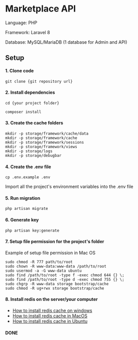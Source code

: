 # Marketplace API

Language: PHP

Framework: Laravel 8

Database: MySQL/MariaDB (1 database for Admin and API)

## Setup

#### 1. Clone code

```shell script
git clone {git repository url}
```

#### 2. Install dependencies

```shell script
cd {your project folder}

composer install
```

#### 3. Create the cache folders

```shell script
mkdir -p storage/framework/cache/data
mkdir -p storage/framework/cache
mkdir -p storage/framework/sessions
mkdir -p storage/framework/views
mkdir -p storage/logs
mkdir -p storage/debugbar
```

#### 4. Create the .env file

```shell script
cp .env.example .env
```

Import all the project's environment variables into the .env file

#### 5. Run migration

```shell script
php artisan migrate
```

#### 6. Generate key

```shell script
php artisan key:generate
```

#### 7. Setup file permission for the project's folder

Example of setup file permission in Mac OS
```shell script
sudo chmod -R 777 path/to/root
sudo chown -R www-data:www-data /path/to/root
sudo usermod -a -G www-data ubuntu
sudo find /path/to/root -type f -exec chmod 644 {} \;
sudo find /path/to/root -type d -exec chmod 755 {} \;
sudo chgrp -R www-data storage bootstrap/cache
sudo chmod -R ug+rwx storage bootstrap/cache
```

#### 8. Install redis on the server/your computer

* [How to install redis cache on windows](https://redislabs.com/ebook/appendix-a/a-3-installing-on-windows/a-3-2-installing-redis-on-window/)
* [How to install redis cache in MacOS](https://medium.com/@petehouston/install-and-config-redis-on-mac-os-x-via-homebrew-eb8df9a4f298)
* [How to install redis cache in Ubuntu](https://tecadmin.net/install-redis-ubuntu/)

#### DONE